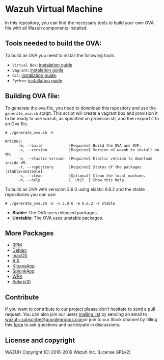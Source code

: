 Wazuh Virtual Machine
=====================

In this repository, you can find the necessary tools to build your own OVA file with all Wazuh components installed.

## Tools needed to build the OVA:

To build an OVA you need to install the following tools:
- `Virtual Box`: [instalation guide](https://www.virtualbox.org/manual/UserManual.html#installation)
- `Vagrant`: [instalation guide](https://www.vagrantup.com/docs/installation/)
- `Git`:  [installation guide](https://git-scm.com/book/en/v2/Getting-Started-Installing-Git). 
- `Python`: [installation guide](https://www.python.org/download/releases/2.7/)


## Building OVA file:

To generate the ova file, you need to download this repository and use the `generate_ova.sh` script. This script will create a vagrant box and provision it to be ready to use wazuh, as specified on provision.sh, and then export it to an Ova file.

```shellsession       
# ./generate_ova.sh -h

OPTIONS:
      -b, --build            [Required] Build the OVA and OVF.
      -v, --version          [Required] Version of wazuh to install on VM.
      -e, --elastic-version  [Required] Elastic version to download inside VM.
      -r, --repository       [Required] Status of the packages [stable/unstable]
      -c, --clean            [Optional] Clean the local machine.
      -h, --help             [  Util  ] Show this help.
```
  
To build an OVA with versiohn 3.9.0 using elastic 6.6.2 and the stable repositories you can use:

`# ./generate_ova.sh -b -v 3.9.0 -e 6.6.2 -r stable`
    
   * **Stable:** The OVA uses released packages.
   * **Unstable:** The OVA uses unstable packages.

## More Packages

- [RPM](/rpms/README.md)
- [Debian](/debs/README.md)
- [macOS](/macos/README.md)
- [AIX](/aix/README.md)
- [KibanaApp](/wazuhapp/README.md)
- [SplunkApp](/splunkapp/README.md)
- [WPK](/wpk/README.md)
- [Solaris10](/solaris10/README.md)

## Contribute

If you want to contribute to our project please don't hesitate to send a pull request. You can also join our users [mailing list](https://groups.google.com/d/forum/wazuh) by sending an email to [wazuh+subscribe@googlegroups.com](mailto:wazuh+subscribe@googlegroups.com)or join to our Slack channel by filling this [form](https://wazuh.com/community/join-us-on-slack/) to ask questions and participate in discussions.

## License and copyright

WAZUH Copyright (C) 2016-2019 Wazuh Inc.  (License GPLv2)
